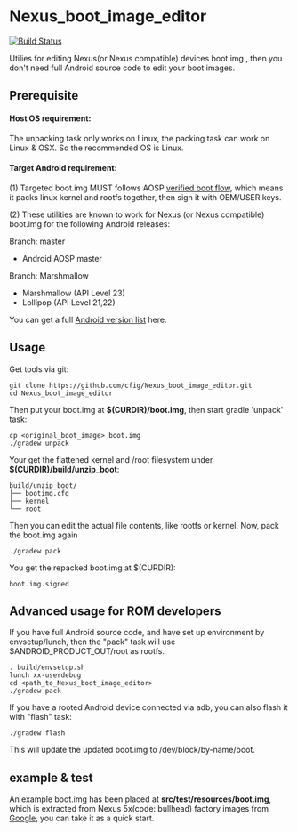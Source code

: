 # Nexus_boot_image_editor
[![Build Status](https://travis-ci.org/cfig/Nexus_boot_image_editor.svg?branch=master)](https://travis-ci.org/cfig/Nexus_boot_image_editor)

Utilies for editing Nexus(or Nexus compatible) devices boot.img , then you don't need full Android source code to edit your boot images.

## Prerequisite
#### Host OS requirement:

The unpacking task only works on Linux, the packing task can work on Linux & OSX.
So the recommended OS is Linux.

#### Target Android requirement:

(1) Targeted boot.img MUST follows AOSP [verified boot flow](https://source.android.com/security/verifiedboot/index.html), which means it packs linux kernel and rootfs together, then sign it with OEM/USER keys.

(2) These utilities are known to work for Nexus (or Nexus compatible) boot.img for the following Android releases:

Branch: master

 - Android AOSP master

Branch: Marshmallow

 - Marshmallow (API Level 23)
 - Lollipop (API Level 21,22)

You can get a full [Android version list](https://source.android.com/source/build-numbers.html) here.

## Usage
Get tools via git:

    git clone https://github.com/cfig/Nexus_boot_image_editor.git
    cd Nexus_boot_image_editor

Then put your boot.img at **$(CURDIR)/boot.img**, then start gradle 'unpack' task:

    cp <original_boot_image> boot.img
    ./gradew unpack

Your get the flattened kernel and /root filesystem under **$(CURDIR)/build/unzip\_boot**:

    build/unzip_boot/
    ├── bootimg.cfg
    ├── kernel
    └── root

Then you can edit the actual file contents, like rootfs or kernel.
Now, pack the boot.img again

    ./gradew pack

You get the repacked boot.img at $(CURDIR):

    boot.img.signed

## Advanced usage for ROM developers
If you have full Android source code, and have set up environment by envsetup/lunch, then the "pack" task will use $ANDROID\_PRODUCT\_OUT/root as rootfs.

    . build/envsetup.sh
    lunch xx-userdebug
    cd <path_to_Nexus_boot_image_editor>
    ./gradew pack

If you have a rooted Android device connected via adb, you can also flash it with "flash" task:

    ./gradew flash

This will update the updated boot.img to /dev/block/by-name/boot.

## example & test
An example boot.img has been placed at **src/test/resources/boot.img**, which is extracted from Nexus 5x(code: bullhead) factory images from [Google](https://dl.google.com/dl/android/aosp/bullhead-mda89e-factory-29247942.tgz), you can take it as a quick start.
